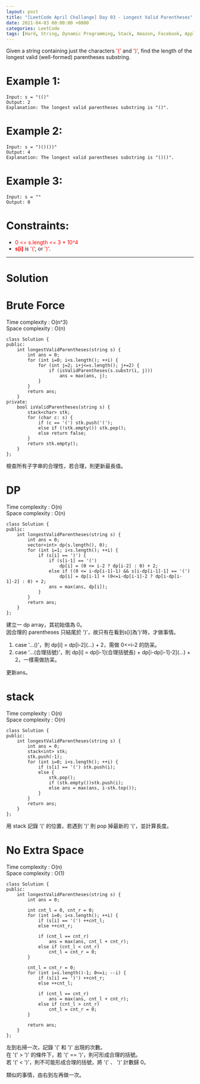 ```yaml
---
layout: post
title: "[LeetCode April Challange] Day 03 - Longest Valid Parentheses"
date: 2021-04-03 00:00:00 +0800
categories: LeetCode
tags: [Hard, String, Dynamic Programming, Stack, Amazon, Facebook, Apple, ByteDance, C++]
---
```

Given a string containing just the characters <font color="red">'('</font> and <font color="red">')'</font>, find the length of the longest valid (well-formed) parentheses substring.

# Example 1:

    Input: s = "(()"
    Output: 2
    Explanation: The longest valid parentheses substring is "()".

# Example 2:

    Input: s = ")()())"
    Output: 4
    Explanation: The longest valid parentheses substring is "()()".

# Example 3:

    Input: s = ""
    Output: 0

# Constraints:

- <font color="red">0 <= s.length <= 3 * 10^4</font>
- **<font color="red">s[i]</font>** is <font color="red">'('</font>, or <font color="red">')'</font>.

______________________  

# Solution  

# Brute Force  

Time complexity : O(n^3)  
Space complexity : O(n)  

    class Solution {
    public:
        int longestValidParentheses(string s) {
            int ans = 0;
            for (int i=0; i<s.length(); ++i) {
                for (int j=2; i+j<=s.length(); j+=2) {
                    if (isValidParentheses(s.substr(i, j)))
                        ans = max(ans, j);
                }
            }
            return ans;
        }
    private:
        bool isValidParentheses(string s) {
            stack<char> stk;
            for (char c: s) {
                if (c == '(') stk.push('(');
                else if (!stk.empty()) stk.pop();
                else return false;
            }
            return stk.empty();
        }
    };

檢查所有子字串的合理性，若合理，則更新最長值。


# DP

Time complexity : O(n)  
Space complexity : O(n)  

    class Solution {
    public:
        int longestValidParentheses(string s) {
            int ans = 0;
            vector<int> dp(s.length(), 0);
            for (int i=1; i<s.length(); ++i) {
                if (s[i] == ')') {
                    if (s[i-1] == '(')
                        dp[i] = (0 <= i-2 ? dp[i-2] : 0) + 2;
                    else if ((0 <= i-dp[i-1]-1) && s[i-dp[i-1]-1] == '(')
                        dp[i] = dp[i-1] + (0<=i-dp[i-1]-2 ? dp[i-dp[i-1]-2] : 0) + 2;
                    ans = max(ans, dp[i]);
                }
            }
            return ans;
        }
    };

建立一 dp array，其初始值為 0。  
因合理的 parentheses 只結尾於 ')'，故只有在看到s\[i\]為')'時，才做事情。  
1. case '...()'，則 dp\[i\] = dp\[i-2\](...) + 2，需做 0<=i-2 的防呆。
2. case '...(合理括號)'，則 dp\[i\] = dp\[i-1\](合理括號長) + dp\[i-dp\[i-1\]-2\](...) + 2，一樣需做防呆。

更新ans。


# stack

Time complexity : O(n)  
Space complexity : O(n)  

    class Solution {
    public:
        int longestValidParentheses(string s) {
            int ans = 0;
            stack<int> stk;
            stk.push(-1);
            for (int i=0; i<s.length(); ++i) {
                if (s[i] == '(') stk.push(i);
                else {
                    stk.pop();
                    if (stk.empty())stk.push(i);
                    else ans = max(ans, i-stk.top());
                }
            }
            return ans;
        }
    };

用 stack 記錄 '(' 的位置，若遇到 ')' 則 pop 掉最新的 '('，並計算長度。


# No Extra Space

Time complexity : O(n)  
Space complexity : O(1)  

    class Solution {
    public:
        int longestValidParentheses(string s) {
            int ans = 0;
            
            int cnt_l = 0, cnt_r = 0;
            for (int i=0; i<s.length(); ++i) {
                if (s[i] == '(') ++cnt_l;
                else ++cnt_r;
                
                if (cnt_l == cnt_r)
                    ans = max(ans, cnt_l + cnt_r);
                else if (cnt_l < cnt_r)
                    cnt_l = cnt_r = 0;
            }
            
            cnt_l = cnt_r = 0;
            for (int i=s.length()-1; 0<=i; --i) {
                if (s[i] == ')') ++cnt_r;
                else ++cnt_l;
                
                if (cnt_l == cnt_r)
                    ans = max(ans, cnt_l + cnt_r);
                else if (cnt_l > cnt_r)
                    cnt_l = cnt_r = 0;
            }
            
            return ans;
        }
    };

左到右掃一次，記錄 '(' 和 ')' 出現的次數。  
在 '(' > ')' 的條件下，若 '(' == ')'，則可形成合理的括號。  
若 '(' < ')'，則不可能形成合理的括號，將 '(' 、 ')' 計數歸 0。

類似的事情，由右到左再做一次。